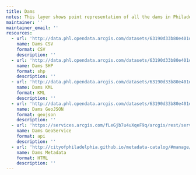 ```yaml
---
title: Dams
notes: This layer shows point representation of all the dams in Philadelphia with latitude and longitude coordinates.
maintainer: ''
maintainer_email: ''
resources:
  - url: 'http://data.phl.opendata.arcgis.com/datasets/63190d33b80e401db99cfba5b5faa125_0.csv'
    name: Dams CSV
    format: CSV
    description: ''
  - url: 'http://data.phl.opendata.arcgis.com/datasets/63190d33b80e401db99cfba5b5faa125_0.zip'
    name: Dams SHP
    format: shp
    description: ''
  - url: 'http://data.phl.opendata.arcgis.com/datasets/63190d33b80e401db99cfba5b5faa125_0.kml'
    name: Dams KML
    format: KML
    description: ''
  - url: 'http://data.phl.opendata.arcgis.com/datasets/63190d33b80e401db99cfba5b5faa125_0.geojson'
    name: Dams GeoJSON
    format: geojson
    description: ''
  - url: 'https://services.arcgis.com/fLeGjb7u4uXqeF9q/arcgis/rest/services/DAMS/FeatureServer/0/query?outFields=*&where=1%3D1'
    name: Dams GeoService
    format: api
    description: ''
  - url: 'http://cityofphiladelphia.github.io/metadata-catalog/#manage/datasetdetails2/560184fd077169215719b5a6/viewrepresentationdetails/5612c7e4b96c129517118cc9/'
    name: Dams Metadata
    format: HTML
    description: ''
---
```

